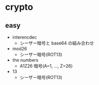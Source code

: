 # crypto

## easy

- interencdec
  - シーザー暗号と base64 の組み合わせ
- mod26
  - シーザー暗号(ROT13)
- the numbers
  - A1Z26 暗号(A=1, ..., Z=26)
- 13
  - シーザー暗号(ROT13)
